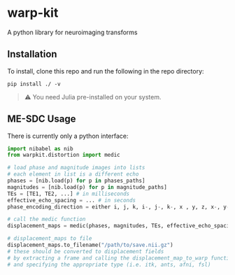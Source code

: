 # warp-kit
A python library for neuroimaging transforms

## Installation
To install, clone this repo and run the following in the repo directory:
```
pip install ./ -v
```

> :warning: You need Julia pre-installed on your system.

## ME-SDC Usage

There is currently only a python interface:
```python
import nibabel as nib
from warpkit.distortion import medic

# load phase and magnitude images into lists
# each element in list is a different echo
phases = [nib.load(p) for p in phases_paths]
magnitudes = [nib.load(p) for p in magnitude_paths]
TEs = [TE1, TE2, ...] # in milliseconds
effective_echo_spacing = ... # in seconds
phase_encoding_direction = either i, j, k, i-, j-, k-, x , y, z, x-, y-, z- 

# call the medic function
displacement_maps = medic(phases, magnitudes, TEs, effective_echo_spacing, phase_encoding_direction)

# displacement_maps to file
displacement_maps.to_filename("/path/to/save.nii.gz")
# these should be converted to displacement fields
# by extracting a frame and calling the displacement_map_to_warp function
# and specifying the appropriate type (i.e. itk, ants, afni, fsl)
```
